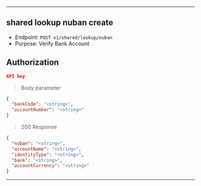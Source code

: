 
----------------------------------------------------------------------------------
## shared lookup nuban create
* Endpoint: `POST v1/shared/lookup/nuban`
* Purpose: Verify Bank Account

## Authorization

```json
API key
```

> Body parameter
```json
{
  "bankCode": "<string>",
  "accountNumber": "<string>"
}
```

> 200 Response

```json
{
  "nuban": "<string>",
  "accountName": "<string>",
  "identityType": "<string>",
  "bank": "<string>",
  "accountCurrency": "<string>"
}
```
-----------------------------------------------------------------------------